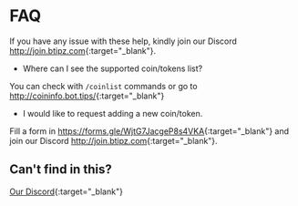 # FAQ

If you have any issue with these help, kindly join our Discord <http://join.btipz.com>{:target="_blank"}.

* Where can I see the supported coin/tokens list?

You can check with `/coinlist` commands or go to <http://coininfo.bot.tips/>{:target="_blank"}

* I would like to request adding a new coin/token.

Fill a form in <https://forms.gle/WjtG7JacgeP8s4VKA>{:target="_blank"} and join our Discord <http://join.btipz.com>{:target="_blank"}.

## Can't find in this?

[Our Discord](http://join.btipz.com){:target="_blank"}

